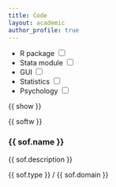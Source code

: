 ```yaml
---
title: Code
layout: academic
author_profile: true
---
```


<!-- {% raw %} -->
<div id="app">
    <div>
      <ul>
        <li class="checkboxlist">
        <label class="container">R package
            <input type="checkbox" v-model="show.rpkg">
            <span class="checkmark"></span>
        </label>
        </li>
        <li class="checkboxlist">
        <label class="container">Stata module
            <input type="checkbox" v-model="show.stata">
            <span class="checkmark"></span>
        </label>
        </li>
        <li class="checkboxlist">
            <label class="container">GUI
                <input type="checkbox" v-model="show.gui">
                <span class="checkmark"></span>
            </label>
        </li>
        <li class="checkboxlist">
            <label class="container">Statistics
                <input type="checkbox" v-model="show.statistics">
                <span class="checkmark"></span>
            </label>
        </li>
        <li class="checkboxlist">
            <label class="container">Psychology
                <input type="checkbox" v-model="show.psychology">
                <span class="checkmark"></span>
            </label>
        </li>
      </ul>
    </div>
    <p>{{ show }}</p>
    <p>{{ softw }}</p>
    <div v-for="sof in softw">
        <h3>{{ sof.name }}</h3>
        <p>{{ sof.description }}</p>
        <p><a v-bind:href="sof.link">{{ sof.type }}</a> / {{ sof.domain }}</p>
    </div>
</div>
<!-- {% endraw %} -->

<script>
// software list
var sw = [
        {% for ss in site.data.software %}{
          "name": "{{ ss.name }}",
          "description": "{{ ss.description }}",
          "link": "{{ ss.link }}",
          "type": "{{ ss.type }}",
          "domain": "{{ ss.domain }}"
        }{% unless forloop.last %},{% endunless %}
      {% endfor %}];
//vue app
const app = Vue.createApp({
  data: () => ({
    s: sw,
    show: {
        rpkg: false,
        stata: false,
        gui: false,
        statistics: false,
        psychology: false,
    },
  }),
  computed: {
    softw: function () {
        var x = [];
        for (i = 0; i < this.s.length; i++) {
            let add = false;
            // none is checked: show all
            if (!this.show.rpkg && !this.show.stata && !this.show.gui &&!this.show.statistics && !this.show.psychology) {
              add = true;
            } else {
              // type
              if (this.show.rpkg && this.s[i].type == "R package")
                  add = true;
              if (this.show.stata && this.s[i].type == "Stats module")
                  add = true;
              if (this.show.gui && this.s[i].type == "GUI")
                  add = true;
              // domain
              if (this.show.statistics && this.s[i].domain == "Statistics")
                  add = true;
              if (this.show.psychology && this.s[i].domain == "Psychology")
                  add = true;
            }
            if (add)
                x[i] = this.s[i];
        }
        return x
    }
  }
})
app.mount('#app')
</script>
